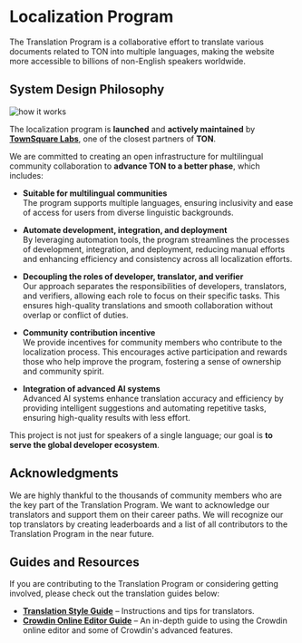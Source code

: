 # Localization Program

The Translation Program is a collaborative effort to translate various documents related to TON into multiple languages, making the website more accessible to billions of non-English speakers worldwide.

## System Design Philosophy
![how it works](/img/localizationProgramGuideline/localization-program.png)

The localization program is **launched** and **actively maintained** by [**TownSquare Labs**](https://github.com/TownSquareXYZ), one of the closest partners of **TON**.

We are committed to creating an open infrastructure for multilingual community collaboration to **advance TON to a better phase**, which includes:

* **Suitable for multilingual communities**   
   The program supports multiple languages, ensuring inclusivity and ease of access for users from diverse linguistic backgrounds.

* **Automate development, integration, and deployment**  
   By leveraging automation tools, the program streamlines the processes of development, integration, and deployment, reducing manual efforts and enhancing efficiency and consistency across all localization efforts.

* **Decoupling the roles of developer, translator, and verifier**  
   Our approach separates the responsibilities of developers, translators, and verifiers, allowing each role to focus on their specific tasks. This ensures high-quality translations and smooth collaboration without overlap or conflict of duties.

* **Community contribution incentive**  
   We provide incentives for community members who contribute to the localization process. This encourages active participation and rewards those who help improve the program, fostering a sense of ownership and community spirit.

* **Integration of advanced AI systems**  
   Advanced AI systems enhance translation accuracy and efficiency by providing intelligent suggestions and automating repetitive tasks, ensuring high-quality results with less effort.

This project is not just for speakers of a single language; our goal is **to serve the global developer ecosystem**.

## Acknowledgments
We are highly thankful to the thousands of community members who are the key part of the Translation Program. We want to acknowledge our translators and support them on their career paths. We will recognize our top translators by creating leaderboards and a list of all contributors to the Translation Program in the near future.

## Guides and Resources
If you are contributing to the Translation Program or considering getting involved, please check out the translation guides below:
* [**Translation Style Guide**](/contribute/localization-program/translation-style-guide) – Instructions and tips for translators.
* [**Crowdin Online Editor Guide**](https://support.crowdin.com/online-editor/) – An in-depth guide to using the Crowdin online editor and some of Crowdin's advanced features.